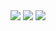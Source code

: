 <p align="center">
  <picture align="center">
<source 
  srcset="https://github-readme-stats.vercel.app/api?username=arian81&show_icons=true&count_private=true&theme=transparent&title_color=fed7aa&text_color=fff&icon_color=fed7aa&custom_title=My%20Statistics"
  media="(prefers-color-scheme: dark)"
/>
<source
  srcset="https://github-readme-stats.vercel.app/api?username=arian81&show_icons=true&count_private=true&title_color=592406&theme=transparent&text_color=000&icon_color=592406&bg_color=fed7aa&custom_title=My%20Statistics"
  media="(prefers-color-scheme: light), (prefers-color-scheme: no-preference)"
/>
<img src="https://github-readme-stats.vercel.app/api?username=arian81&show_icons=true" align="center"/>
</picture>
  <picture align="center">
    <source 
    srcset="https://github-readme-stats.vercel.app/api/top-langs/?username=arian81&layout=compact&title_color=fed7aa&custom_title=Top%20Langauges&theme=transparent"
    media="(prefers-color-scheme: dark)"
    />
    <source
    srcset="https://github-readme-stats.vercel.app/api/top-langs/?username=arian81&layout=compact&title_color=592406&custom_title=Top%20Langauges&bg_color=fed7aa"
    media="(prefers-color-scheme: light), (prefers-color-scheme: no-preference)"
    />
<img src="https://github-readme-stats.vercel.app/api/top-langs/?username=arian81&layout=compact&custom_title=Top%20Langauges" align="center"/>
</picture>
  <picture align="center">
    <source 
      srcset="https://github-readme-stats.vercel.app/api/wakatime?username=arian81&api_domain=wakapi.dev&bg_color=0e1116&title_color=fed7aa&icon_color=2F855A&text_color=ffffff&custom_title=Wakapi%20Week%20Stats&layout=compact"
      media="(prefers-color-scheme: dark)"
    />
    <source
      srcset="https://github-readme-stats.vercel.app/api/wakatime?username=arian81&api_domain=wakapi.dev&bg_color=fed7aa&title_color=592406&icon_color=592406&text_color=000&custom_title=Wakapi%20Week%20Stats&layout=compact"
      media="(prefers-color-scheme: light), (prefers-color-scheme: no-preference)"
    />
    <img src="https://github-readme-stats.vercel.app/api/wakatime?username=arian81&api_domain=wakapi.dev&bg_color=fed7aa&title_color=592406&icon_color=592406&text_color=000&custom_title=Wakapi%20Week%20Stats&layout=compact" align="center"/>
  </picture>
</p>
